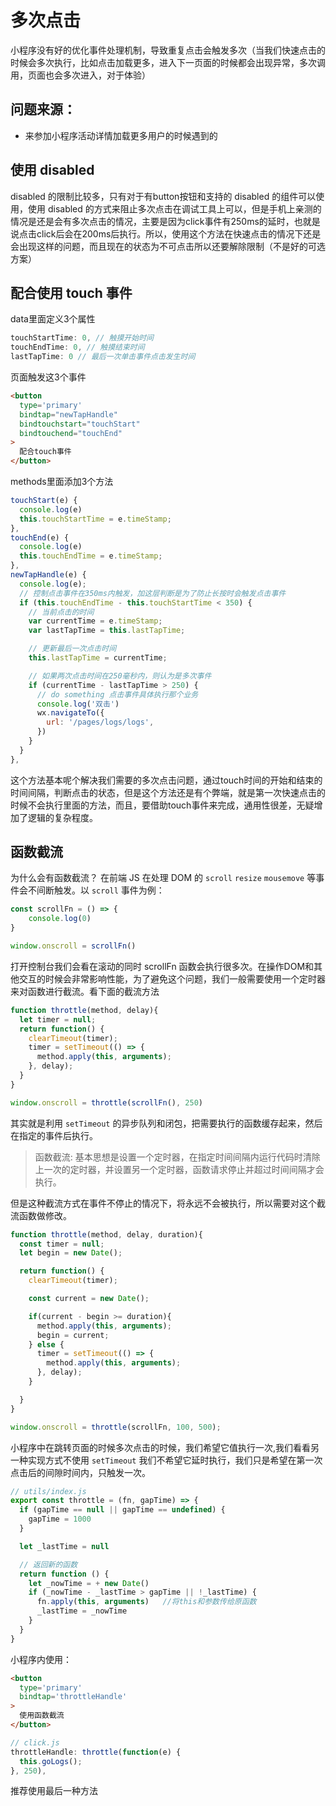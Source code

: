 # 多次点击

小程序没有好的优化事件处理机制，导致重复点击会触发多次（当我们快速点击的时候会多次执行，比如点击加载更多，进入下一页面的时候都会出现异常，多次调用，页面也会多次进入，对于体验）

## 问题来源：

- 来参加小程序活动详情加载更多用户的时候遇到的


## 使用 disabled

disabled 的限制比较多，只有对于有button按钮和支持的 disabled 的组件可以使用，使用 disabled 的方式来阻止多次点击在调试工具上可以，但是手机上亲测的情况是还是会有多次点击的情况，主要是因为click事件有250ms的延时，也就是说点击click后会在200ms后执行。所以，使用这个方法在快速点击的情况下还是会出现这样的问题，而且现在的状态为不可点击所以还要解除限制（不是好的可选方案）



## 配合使用 touch 事件

data里面定义3个属性

```javascript
touchStartTime: 0, // 触摸开始时间
touchEndTime: 0, // 触摸结束时间
lastTapTime: 0 // 最后一次单击事件点击发生时间
```

页面触发这3个事件

```html
<button
  type='primary'
  bindtap="newTapHandle"
  bindtouchstart="touchStart"
  bindtouchend="touchEnd"
>
  配合touch事件
</button>
```


methods里面添加3个方法

```javascript
touchStart(e) {
  console.log(e)
  this.touchStartTime = e.timeStamp;
},
touchEnd(e) {
  console.log(e)
  this.touchEndTime = e.timeStamp;
},
newTapHandle(e) {
  console.log(e);
  // 控制点击事件在350ms内触发，加这层判断是为了防止长按时会触发点击事件
  if (this.touchEndTime - this.touchStartTime < 350) {
    // 当前点击的时间
    var currentTime = e.timeStamp;
    var lastTapTime = this.lastTapTime;

    // 更新最后一次点击时间
    this.lastTapTime = currentTime;

    // 如果两次点击时间在250毫秒内，则认为是多次事件
    if (currentTime - lastTapTime > 250) {
      // do something 点击事件具体执行那个业务
      console.log('双击')
      wx.navigateTo({
        url: '/pages/logs/logs',
      })
    }
  }
},
```
这个方法基本呢个解决我们需要的多次点击问题，通过touch时间的开始和结束的时间间隔，判断点击的状态，但是这个方法还是有个弊端，就是第一次快速点击的时候不会执行里面的方法，而且，要借助touch事件来完成，通用性很差，无疑增加了逻辑的复杂程度。

## 函数截流

为什么会有函数截流？
在前端 JS 在处理 DOM 的 `scroll` `resize` `mousemove` 等事件会不间断触发。以 `scroll` 事件为例：

```javascript
const scrollFn = () => {
    console.log(0)
}

window.onscroll = scrollFn()

```
打开控制台我们会看在滚动的同时 scrollFn 函数会执行很多次。在操作DOM和其他交互的时候会非常影响性能，为了避免这个问题，我们一般需要使用一个定时器来对函数进行截流。看下面的截流方法

```javascript
function throttle(method, delay){
  let timer = null;
  return function() {
    clearTimeout(timer);
    timer = setTimeout(() => {
      method.apply(this, arguments);
    }, delay);
  }
}

window.onscroll = throttle(scrollFn(), 250)

```
其实就是利用 `setTimeout` 的异步队列和闭包，把需要执行的函数缓存起来，然后在指定的事件后执行。

> 函数截流: 基本思想是设置一个定时器，在指定时间间隔内运行代码时清除上一次的定时器，并设置另一个定时器，函数请求停止并超过时间间隔才会执行。

但是这种截流方式在事件不停止的情况下，将永远不会被执行，所以需要对这个截流函数做修改。

```javascript
function throttle(method, delay, duration){
  const timer = null;
  let begin = new Date();  

  return function() {                
    clearTimeout(timer);

    const current = new Date(); 

    if(current - begin >= duration){
      method.apply(this, arguments);
      begin = current;
    } else {
      timer = setTimeout(() => {
        method.apply(this, arguments);
      }, delay);
    }

  }
}

window.onscroll = throttle(scrollFn, 100, 500);

```

小程序中在跳转页面的时候多次点击的时候，我们希望它值执行一次,我们看看另一种实现方式不使用 `setTimeout` 我们不希望它延时执行，我们只是希望在第一次点击后的间隙时间内，只触发一次。


```javascript
// utils/index.js
export const throttle = (fn, gapTime) => {
  if (gapTime == null || gapTime == undefined) {
    gapTime = 1000
  }

  let _lastTime = null

  // 返回新的函数
  return function () {
    let _nowTime = + new Date()
    if (_nowTime - _lastTime > gapTime || !_lastTime) {
      fn.apply(this, arguments)   //将this和参数传给原函数
      _lastTime = _nowTime
    }
  }
}
```

小程序内使用：

```html
<button
  type='primary'
  bindtap='throttleHandle'
>
  使用函数截流
</button>
```
```javascript
// click.js
throttleHandle: throttle(function(e) {
  this.goLogs();
}, 250),
```

推荐使用最后一种方法